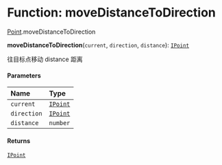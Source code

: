 # Function: moveDistanceToDirection

[Point](/auto-docs/editor/modules/Point.md).moveDistanceToDirection

**moveDistanceToDirection**(`current`, `direction`, `distance`): [`IPoint`](/auto-docs/editor/interfaces/IPoint.md)

往目标点移动 distance 距离

#### Parameters

| Name | Type |
| :------ | :------ |
| `current` | [`IPoint`](/auto-docs/editor/interfaces/IPoint.md) |
| `direction` | [`IPoint`](/auto-docs/editor/interfaces/IPoint.md) |
| `distance` | `number` |

#### Returns

[`IPoint`](/auto-docs/editor/interfaces/IPoint.md)
